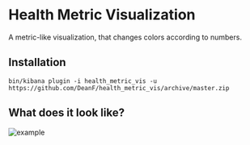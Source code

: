 # Health Metric Visualization
A metric-like visualization, that changes colors according to numbers.

## Installation
`bin/kibana plugin -i health_metric_vis -u https://github.com/DeanF/health_metric_vis/archive/master.zip`

## What does it look like?
![example](https://cloud.githubusercontent.com/assets/1996272/15908144/d7a5d894-2dc8-11e6-90bc-4d7d0bb50c6d.gif)
